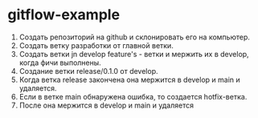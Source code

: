 # gitflow-example

1. Создать репозиторий на github и склонировать его на компьютер.
2. Создать ветку разработки от главной ветки.
3. Создать ветки jn develop feature's - ветки и мержить их в develop, когда фичи выполнены.
4. Создание ветки release/0.1.0 от develop.
5. Когда ветка release закончена она мержится в develop и main и удаляется.
6. Если в ветке main обнаружена ошибка, то создается hotfix-ветка.
7. После она мержится в develop и main и удаляется
